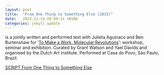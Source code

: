 ```yaml
---
layout: post
title:  "From One Thing to Something Else (2015)"
date:   2023-12-14 20:49:11 +0100
categories: jekyll update
---
```


is a jointly written and performed text with Julieta Aguinaco and Ben
Burtenshaw for '[To Make a Work, Molecular
Revolutions](http://dutchartinstitute.eu/page/6062/roaming-academy---grant-watson--yael-davids---wanderley-moreira-dos-santos-prese)':
workshop, seminar and exhibition. Curated by Grant Watson and Yael
Davids and organised by the Dutch Art Institute. Performed at Casa do
Povo, São Paulo, Brazil.

[SCRIPT From One Thing to Something Else](/uploads/2016/01/From-one-thing-to-something-else.pdf)